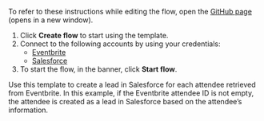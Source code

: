 To refer to these instructions while editing the flow, open the [GitHub page](https://github.com/ot4i/app-connect-templates/tree/master/resources/markdown/Create%20a%20lead%20in%20Salesforce%20for%20each%20Eventbrite%20attendee_instructions.md) (opens in a new window).

1. Click **Create flow** to start using the template.
2. Connect to the following accounts by using your credentials:
   - [Eventbrite](https://www.ibm.com/docs/en/app-connect/containers_cd?topic=apps-eventbrite)
   - [Salesforce](https://www.ibm.com/docs/en/app-connect/containers_cd?topic=apps-salesforce)
3. To start the flow, in the banner, click **Start flow**.


Use this template to create a lead in Salesforce for each attendee retrieved from Eventbrite. In this example, if the Eventbrite attendee ID is not empty, the attendee is created as a lead in Salesforce based on the attendee’s information.